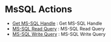 # MsSQL Actions
* [Get MS-SQL Handle](https://github.com/unskript/Awesome-CloudOps-Automation/tree/master/MsSQL/legos/mssql_get_handle/README.md) : Get MS-SQL Handle
* [MS-SQL Read Query](https://github.com/unskript/Awesome-CloudOps-Automation/tree/master/MsSQL/legos/mssql_read_query/README.md) : MS-SQL Read Query
* [MS-SQL Write Query](https://github.com/unskript/Awesome-CloudOps-Automation/tree/master/MsSQL/legos/mssql_write_query/README.md) : MS-SQL Write Query
